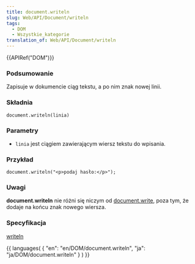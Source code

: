 ```yaml
---
title: document.writeln
slug: Web/API/Document/writeln
tags:
  - DOM
  - Wszystkie_kategorie
translation_of: Web/API/Document/writeln
---
```

{{APIRef("DOM")}}

### Podsumowanie

Zapisuje w dokumencie ciąg tekstu, a po nim znak nowej linii.

### Składnia

    document.writeln(linia)

### Parametry

- `linia` jest ciągiem zawierającym wiersz tekstu do wpisania.

### Przykład

    document.writeln("<p>podaj hasło:</p>");

### Uwagi

**document.writeln** nie różni się niczym od [document.write](pl/DOM/document.write), poza tym, że dodaje na końcu znak nowego wiersza.

### Specyfikacja

[writeln](http://www.w3.org/TR/2000/WD-DOM-Level-2-HTML-20001113/html.html#ID-35318390)



{{ languages( { "en": "en/DOM/document.writeln", "ja": "ja/DOM/document.writeln" } ) }}
